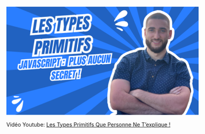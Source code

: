![Texte alternatif](https://github.com/yamsdmc/formation-javascript/blob/main/primitifs/image.png?raw=true)

Vidéo Youtube: [Les Types Primitifs Que Personne Ne T’explique !
](https://www.youtube.com/watch?v=_6yppv_ewio)
